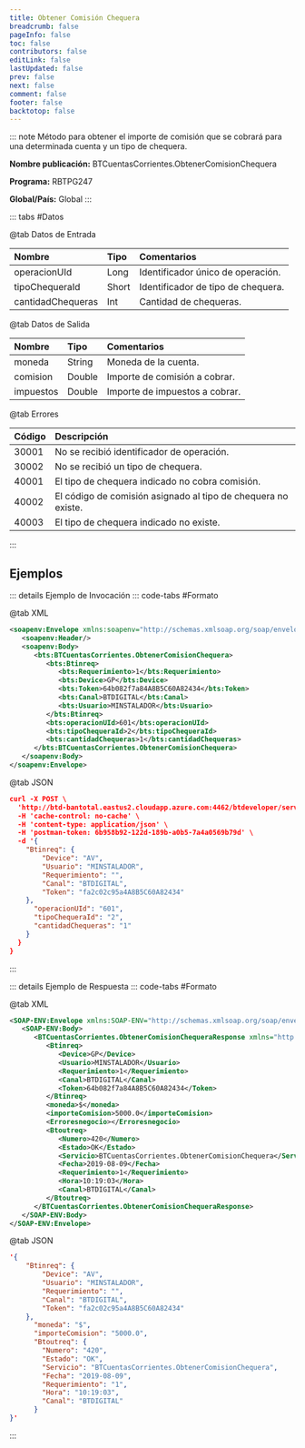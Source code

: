 ```yaml
---
title: Obtener Comisión Chequera
breadcrumb: false
pageInfo: false
toc: false
contributors: false
editLink: false
lastUpdated: false
prev: false
next: false
comment: false
footer: false
backtotop: false
---
```


<!-- ABRE DATOS DEL MÉTODO -->
::: note Método para obtener el importe de comisión que se cobrará para una determinada cuenta y un tipo de chequera.

**Nombre publicación:** BTCuentasCorrientes.ObtenerComisionChequera

**Programa:** RBTPG247

**Global/País:** Global
:::
<!-- CIERRA DATOS DEL MÉTODO -->

<!-- ABRE TABLA DE DATOS -->
::: tabs #Datos 

@tab Datos de Entrada

Nombre | Tipo | Comentarios
:--------- | :--------- | :---------
operacionUId | Long | Identificador único de operación.
tipoChequeraId | Short | Identificador de tipo de chequera.
cantidadChequeras | Int | Cantidad de chequeras.

@tab Datos de Salida

Nombre | Tipo | Comentarios
:--------- | :----------- | :-----------
moneda | String | Moneda de la cuenta.
comision | Double | Importe de comisión a cobrar.
impuestos | Double | Importe de impuestos a cobrar.

@tab Errores

Código | Descripción
:--------- | :-----------
30001 | No se recibió identificador de operación.
30002 | No se recibió un tipo de chequera.
40001 | El tipo de chequera indicado no cobra comisión.
40002 | El código de comisión asignado al tipo de chequera no existe.
40003 | El tipo de chequera indicado no existe.
::: 
<!-- CIERRA TABLA DE DATOS -->

## **Ejemplos**

<!-- ABRE EJEMPLO DE INVOCACIÓN -->
::: details Ejemplo de Invocación 
::: code-tabs #Formato

@tab XML
```xml
<soapenv:Envelope xmlns:soapenv="http://schemas.xmlsoap.org/soap/envelope/" xmlns:bts="http://uy.com.dlya.bantotal/BTSOA/">
   <soapenv:Header/>
   <soapenv:Body>
      <bts:BTCuentasCorrientes.ObtenerComisionChequera>
         <bts:Btinreq>
            <bts:Requerimiento>1</bts:Requerimiento>
            <bts:Device>GP</bts:Device>
            <bts:Token>64b082f7a84A8B5C60A82434</bts:Token>
            <bts:Canal>BTDIGITAL</bts:Canal>
            <bts:Usuario>MINSTALADOR</bts:Usuario>
         </bts:Btinreq>
         <bts:operacionUId>601</bts:operacionUId>
         <bts:tipoChequeraId>2</bts:tipoChequeraId>
         <bts:cantidadChequeras>1</bts:cantidadChequeras>
      </bts:BTCuentasCorrientes.ObtenerComisionChequera>
   </soapenv:Body>
</soapenv:Envelope>
```

@tab JSON
```json
curl -X POST \
  'http://btd-bantotal.eastus2.cloudapp.azure.com:4462/btdeveloper/servlet/com.dlya.bantotal.odwsbt_BTCuentasCorrientes_v1?ObtenerComisionChequera \
  -H 'cache-control: no-cache' \
  -H 'content-type: application/json' \
  -H 'postman-token: 6b958b92-122d-189b-a0b5-7a4a0569b79d' \
  -d '{
	"Btinreq": {
		"Device": "AV",
		"Usuario": "MINSTALADOR",
		"Requerimiento": "",
		"Canal": "BTDIGITAL",
		"Token": "fa2c02c95a4A8B5C60A82434"
	},
      "operacionUId": "601",
      "tipoChequeraId": "2",
      "cantidadChequeras": "1"
    }
  }
}
```
:::
<!-- CIERRA EJEMPLO DE INVOCACIÓN -->

<!-- ABRE EJEMPLO DE RESPUESTA -->
::: details Ejemplo de Respuesta 
::: code-tabs #Formato

@tab XML
```xml
<SOAP-ENV:Envelope xmlns:SOAP-ENV="http://schemas.xmlsoap.org/soap/envelope/" xmlns:xsd="http://www.w3.org/2001/XMLSchema" xmlns:SOAP-ENC="http://schemas.xmlsoap.org/soap/encoding/" xmlns:xsi="http://www.w3.org/2001/XMLSchema-instance">
   <SOAP-ENV:Body>
      <BTCuentasCorrientes.ObtenerComisionChequeraResponse xmlns="http://uy.com.dlya.bantotal/BTSOA/">
         <Btinreq>
            <Device>GP</Device>
            <Usuario>MINSTALADOR</Usuario>
            <Requerimiento>1</Requerimiento>
            <Canal>BTDIGITAL</Canal>
            <Token>64b082f7a84A8B5C60A82434</Token>
         </Btinreq>
         <moneda>$</moneda>
         <importeComision>5000.0</importeComision>
         <Erroresnegocio></Erroresnegocio>
         <Btoutreq>
            <Numero>420</Numero>
            <Estado>OK</Estado>
            <Servicio>BTCuentasCorrientes.ObtenerComisionChequera</Servicio>
            <Fecha>2019-08-09</Fecha>
            <Requerimiento>1</Requerimiento>
            <Hora>10:19:03</Hora>
            <Canal>BTDIGITAL</Canal>
         </Btoutreq>
      </BTCuentasCorrientes.ObtenerComisionChequeraResponse>
   </SOAP-ENV:Body>
</SOAP-ENV:Envelope>
```

@tab JSON
```json
'{
	"Btinreq": {
		"Device": "AV",
		"Usuario": "MINSTALADOR",
		"Requerimiento": "",
		"Canal": "BTDIGITAL",
		"Token": "fa2c02c95a4A8B5C60A82434"
	},
      "moneda": "$",
      "importeComision": "5000.0",
      "Btoutreq": {
        "Numero": "420",
        "Estado": "OK",
        "Servicio": "BTCuentasCorrientes.ObtenerComisionChequera",
        "Fecha": "2019-08-09",
        "Requerimiento": "1",
        "Hora": "10:19:03",
        "Canal": "BTDIGITAL"
      }
}'
```
::: 
<!-- CIERRA EJEMPLO DE RESPUESTA -->